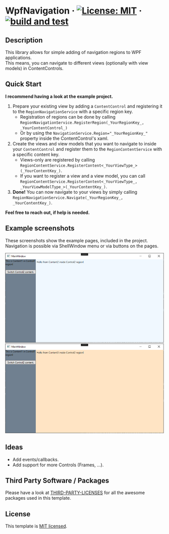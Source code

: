 # WpfNavigation &middot; [![License: MIT](https://img.shields.io/badge/License-MIT-yellow.svg)](https://opensource.org/licenses/MIT) &middot; [![build and test](https://github.com/philipp2604/WpfNavigation/actions/workflows/build-and-test.yml/badge.svg)](https://github.com/philipp2604/WpfNavigation/actions/workflows/build-and-test.yml)


## Description 
<p>This library allows for simple adding of navigation regions to WPF applications.<br/>This means, you can navigate to different views (optionally with view models) in ContentControls.</p>


## Quick Start
**<p>I recommend having a look at the example project.</p>**

1. Prepare your existing view by adding a `ContentControl` and registering it to the `RegionNavigationService` with a specific region key.
    - Registration of regions can be done by calling `RegionNavigationService.RegisterRegion(_YourRegionKey_, _YourContentControl_)`
    - Or by using the `NavigationService.Region="_YourRegionKey_"` property inside the ContentControl's xaml.
2. Create the views and view models that you want to navigate to inside your `ContentControl` and register them to the `RegionContentService` with a specific content key.
    - Views-only are registered by calling `RegionContentService.RegisterContent<_YourViewType_>(_YourContentKey_)`.
    - If you want to register a view and a view model, you can call `RegionContentService.RegisterContent<_YourViewType_, _YourViewModelType_>(_YourContentKey_)`.
3. **Done!** You can now navigate to your views by simply calling `RegionNavigationService.Navigate(_YourRegionKey_, _YourContentKey_)`.

**<p>Feel free to reach out, if help is needed.</p>**

## Example screenshots
<p>These screenshots show the example pages, included in the project.<br/>Navigation is possible via ShellWindow menu or via buttons on the pages.</p>

![MainPage](./Screenshots/Screenshot1.PNG)
<br/>
![MainPage](./Screenshots/Screenshot2.PNG)

## Ideas
* Add events/callbacks.
* Add support for more Controls (Frames, ...).
## Third Party Software / Packages
Please have a look at [THIRD-PARTY-LICENSES](./THIRD-PARTY-LICENSES.md) for all the awesome packages used in this template.

## License
This template is [MIT licensed](./LICENSE.txt).
